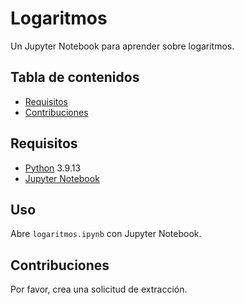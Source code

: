 # Logaritmos

Un Jupyter Notebook para aprender sobre logaritmos.

## Tabla de contenidos

- [Requisitos](#requisitos)
- [Contribuciones](#contribuciones)

## Requisitos

- [Python][python] 3.9.13
- [Jupyter Notebook][jupyter]

## Uso

Abre `logaritmos.ipynb` con Jupyter Notebook.

## Contribuciones

Por favor, crea una solicitud de extracción.

[jupyter]: https://jupyter.org/
[python]: https://www.python.org/
[shield-python]: https://img.shields.io/badge/python-3-9-13-blue.svg